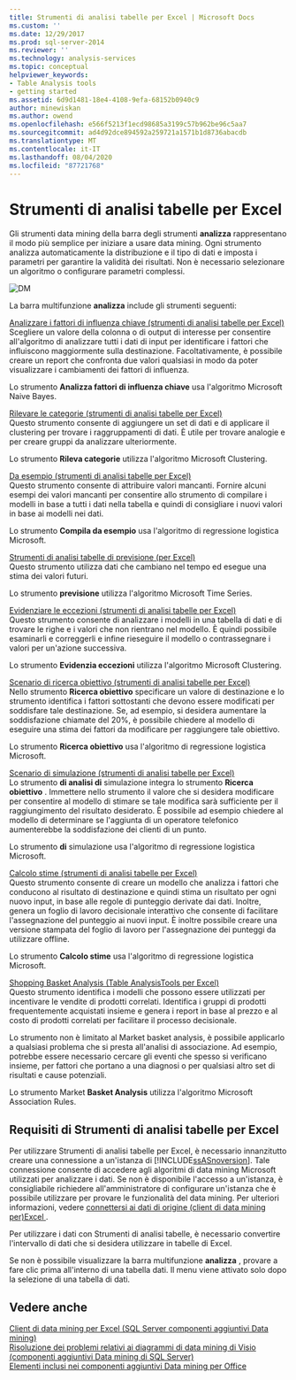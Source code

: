 ```yaml
---
title: Strumenti di analisi tabelle per Excel | Microsoft Docs
ms.custom: ''
ms.date: 12/29/2017
ms.prod: sql-server-2014
ms.reviewer: ''
ms.technology: analysis-services
ms.topic: conceptual
helpviewer_keywords:
- Table Analysis tools
- getting started
ms.assetid: 6d9d1481-18e4-4108-9efa-68152b0940c9
author: minewiskan
ms.author: owend
ms.openlocfilehash: e566f5213f1ecd98685a3199c57b962be96c5aa7
ms.sourcegitcommit: ad4d92dce894592a259721a1571b1d8736abacdb
ms.translationtype: MT
ms.contentlocale: it-IT
ms.lasthandoff: 08/04/2020
ms.locfileid: "87721768"
---
```

# <a name="table-analysis-tools-for-excel"></a>Strumenti di analisi tabelle per Excel
  Gli strumenti data mining della barra degli strumenti **analizza** rappresentano il modo più semplice per iniziare a usare data mining. Ogni strumento analizza automaticamente la distribuzione e il tipo di dati e imposta i parametri per garantire la validità dei risultati. Non è necessario selezionare un algoritmo o configurare parametri complessi.  
  
 ![DM](media/dm-tabletoolsanalyze.gif "DM")  
  
 La barra multifunzione **analizza** include gli strumenti seguenti:  
  
 [Analizzare i fattori di influenza chiave &#40;strumenti di analisi tabelle per Excel&#41;](analyze-key-influencers-table-analysis-tools-for-excel.md)  
 Scegliere un valore della colonna o di output di interesse per consentire all'algoritmo di analizzare tutti i dati di input per identificare i fattori che influiscono maggiormente sulla destinazione. Facoltativamente, è possibile creare un report che confronta due valori qualsiasi in modo da poter visualizzare i cambiamenti dei fattori di influenza.  
  
 Lo strumento **Analizza fattori di influenza chiave** usa l'algoritmo Microsoft Naive Bayes.  
  
 [Rilevare le categorie &#40;strumenti di analisi tabelle per Excel&#41;](detect-categories-table-analysis-tools-for-excel.md)  
 Questo strumento consente di aggiungere un set di dati e di applicare il clustering per trovare i raggruppamenti di dati. È utile per trovare analogie e per creare gruppi da analizzare ulteriormente.  
  
 Lo strumento **Rileva categorie** utilizza l'algoritmo Microsoft Clustering.  
  
 [Da esempio &#40;strumenti di analisi tabelle per Excel&#41;](fill-from-example-table-analysis-tools-for-excel.md)  
 Questo strumento consente di attribuire valori mancanti. Fornire alcuni esempi dei valori mancanti per consentire allo strumento di compilare i modelli in base a tutti i dati nella tabella e quindi di consigliare i nuovi valori in base ai modelli nei dati.  
  
 Lo strumento **Compila da esempio** usa l'algoritmo di regressione logistica Microsoft.  
  
 [Strumenti di analisi tabelle di previsione &#40;per Excel&#41;](forecast-table-analysis-tools-for-excel.md)  
 Questo strumento utilizza dati che cambiano nel tempo ed esegue una stima dei valori futuri.  
  
 Lo strumento **previsione** utilizza l'algoritmo Microsoft Time Series.  
  
 [Evidenziare le eccezioni &#40;strumenti di analisi tabelle per Excel&#41;](highlight-exceptions-table-analysis-tools-for-excel.md)  
 Questo strumento consente di analizzare i modelli in una tabella di dati e di trovare le righe e i valori che non rientrano nel modello. È quindi possibile esaminarli e correggerli e infine rieseguire il modello o contrassegnare i valori per un'azione successiva.  
  
 Lo strumento **Evidenzia eccezioni** utilizza l'algoritmo Microsoft Clustering.  
  
 [Scenario di ricerca obiettivo &#40;strumenti di analisi tabelle per Excel&#41;](goal-seek-scenario-table-analysis-tools-for-excel.md)  
 Nello strumento **Ricerca obiettivo** specificare un valore di destinazione e lo strumento identifica i fattori sottostanti che devono essere modificati per soddisfare tale destinazione. Se, ad esempio, si desidera aumentare la soddisfazione chiamate del 20%, è possibile chiedere al modello di eseguire una stima dei fattori da modificare per raggiungere tale obiettivo.  
  
 Lo strumento **Ricerca obiettivo** usa l'algoritmo di regressione logistica Microsoft.  
  
 [Scenario di simulazione &#40;strumenti di analisi tabelle per Excel&#41;](what-if-scenario-table-analysis-tools-for-excel.md)  
 Lo strumento **di analisi di** simulazione integra lo strumento **Ricerca obiettivo** . Immettere nello strumento il valore che si desidera modificare per consentire al modello di stimare se tale modifica sarà sufficiente per il raggiungimento del risultato desiderato. È possibile ad esempio chiedere al modello di determinare se l'aggiunta di un operatore telefonico aumenterebbe la soddisfazione dei clienti di un punto.  
  
 Lo strumento **di** simulazione usa l'algoritmo di regressione logistica Microsoft.  
  
 [Calcolo stime &#40;strumenti di analisi tabelle per Excel&#41;](prediction-calculator-table-analysis-tools-for-excel.md)  
 Questo strumento consente di creare un modello che analizza i fattori che conducono al risultato di destinazione e quindi stima un risultato per ogni nuovo input, in base alle regole di punteggio derivate dai dati. Inoltre, genera un foglio di lavoro decisionale interattivo che consente di facilitare l'assegnazione del punteggio ai nuovi input. È inoltre possibile creare una versione stampata del foglio di lavoro per l'assegnazione dei punteggi da utilizzare offline.  
  
 Lo strumento **Calcolo stime** usa l'algoritmo di regressione logistica Microsoft.  
  
 [Shopping Basket Analysis &#40;Table AnalysisTools per Excel&#41;](shopping-basket-analysis-table-analysistools-for-excel.md)  
 Questo strumento identifica i modelli che possono essere utilizzati per incentivare le vendite di prodotti correlati. Identifica i gruppi di prodotti frequentemente acquistati insieme e genera i report in base al prezzo e al costo di prodotti correlati per facilitare il processo decisionale.  
  
 Lo strumento non è limitato al Market basket analysis, è possibile applicarlo a qualsiasi problema che si presta all'analisi di associazione. Ad esempio, potrebbe essere necessario cercare gli eventi che spesso si verificano insieme, per fattori che portano a una diagnosi o per qualsiasi altro set di risultati e cause potenziali.  
  
 Lo strumento Market **Basket Analysis** utilizza l'algoritmo Microsoft Association Rules.  
  
## <a name="requirements-for-the-table-analysis-tools-for-excel"></a>Requisiti di Strumenti di analisi tabelle per Excel  
 Per utilizzare Strumenti di analisi tabelle per Excel, è necessario innanzitutto creare una connessione a un'istanza di [!INCLUDE[ssASnoversion](../includes/ssasnoversion-md.md)]. Tale connessione consente di accedere agli algoritmi di data mining Microsoft utilizzati per analizzare i dati. Se non è disponibile l'accesso a un'istanza, è consigliabile richiedere all'amministratore di configurare un'istanza che è possibile utilizzare per provare le funzionalità del data mining. Per ulteriori informazioni, vedere [connettersi ai dati di origine &#40;client di data mining per&#41;Excel ](connect-to-source-data-data-mining-client-for-excel.md).  
  
 Per utilizzare i dati con Strumenti di analisi tabelle, è necessario convertire l'intervallo di dati che si desidera utilizzare in tabelle di Excel.  
  
 Se non è possibile visualizzare la barra multifunzione **analizza** , provare a fare clic prima all'interno di una tabella dati. Il menu viene attivato solo dopo la selezione di una tabella di dati.  
  
## <a name="see-also"></a>Vedere anche  
 [Client di data mining per Excel &#40;SQL Server componenti aggiuntivi Data mining&#41;](data-mining-client-for-excel-sql-server-data-mining-add-ins.md)   
 [Risoluzione dei problemi relativi ai diagrammi di data mining di Visio &#40;componenti aggiuntivi Data mining di SQL Server&#41;](troubleshooting-visio-data-mining-diagrams-sql-server-data-mining-add-ins.md)   
 [Elementi inclusi nei componenti aggiuntivi Data mining per Office](what-s-included-in-the-data-mining-add-ins-for-office.md)  
  
  
